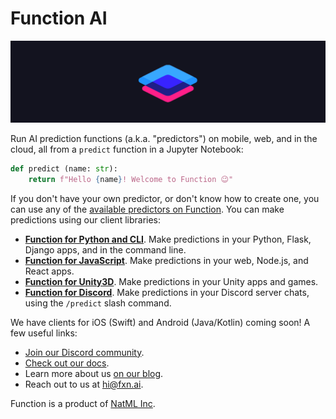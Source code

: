 # Function AI

![function logo](https://raw.githubusercontent.com/fxnai/.github/main/logo_wide.png)

Run AI prediction functions (a.k.a. "predictors") on mobile, web, and in the cloud, all from a `predict` function in a Jupyter Notebook:
```py
def predict (name: str):
    return f"Hello {name}! Welcome to Function 😉"
```

If you don't have your own predictor, or don't know how to create one, you can use any of the [available predictors on Function](https://fxn.ai/explore). You can make predictions using our client libraries:

- **[Function for Python and CLI](https://github.com/fxnai/fxn)**. Make predictions in your Python, Flask, Django apps, and in the command line.
- **[Function for JavaScript](https://github.com/fxnai/fxnjs)**. Make predictions in your web, Node.js, and React apps.
- **[Function for Unity3D](https://github.com/fxnai/fxn3d)**. Make predictions in your Unity apps and games.
- **[Function for Discord](https://fxn.ai/discord)**. Make predictions in your Discord server chats, using the `/predict` slash command.

We have clients for iOS (Swift) and Android (Java/Kotlin) coming soon! A few useful links:

- [Join our Discord community](https://fxn.ai/community).
- [Check out our docs](https://docs.fxn.ai).
- Learn more about us [on our blog](https://blog.fxn.ai).
- Reach out to us at [hi@fxn.ai](mailto:hi@fxn.ai).

Function is a product of [NatML Inc](https://github.com/natmlx).